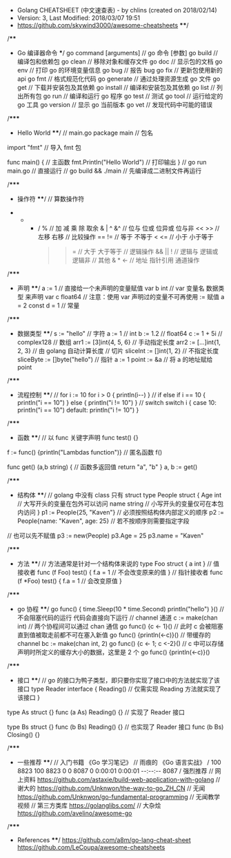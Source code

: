  - Golang CHEATSHEET (中文速查表) - by chlins (created on 2018/02/14)- Version: 3, Last Modified: 2018/03/07 19:51- https://github.com/skywind3000/awesome-cheatsheets  **************************************\*\***************************************//**************************************\*\***************************************- Go 编译器命令  **************************************\***************************************/  go command [arguments] // go 命令 [参数]  go build // 编译包和依赖包  go clean // 移除对象和缓存文件  go doc // 显示包的文档  go env // 打印 go 的环境变量信息  go bug // 报告 bug  go fix // 更新包使用新的 api  go fmt // 格式规范化代码  go generate // 通过处理资源生成 go 文件  go get // 下载并安装包及其依赖  go install // 编译和安装包及其依赖  go list // 列出所有包  go run // 编译和运行 go 程序  go test // 测试  go tool // 运行给定的 go 工具  go version // 显示 go 当前版本  go vet // 发现代码中可能的错误/**************************************\*\*\***************************************- Hello World  **************************************\*\***************************************/  // main.go  package main // 包名import "fmt" // 导入 fmt 包func main() { // 主函数fmt.Println("Hello World") // 打印输出}// go run main.go // 直接运行// go build && ./main // 先编译成二进制文件再运行/**************************************\*\*\***************************************- 操作符  **************************************\*\***************************************/  // 算数操作符* - - / % // 加 减 乘 除 取余      & | ^ &^ // 位与 位或 位异或 位与非      << >> // 左移 右移      // 比较操作      == != // 等于 不等于      < <= // 小于 小于等于      > > = // 大于 大于等于      > > // 逻辑操作      > > && || ! // 逻辑与 逻辑或 逻辑非      > > // 其他      > > & \* <- // 地址 指针引用 通道操作/**************************************\*\*\***************************************- 声明  **************************************\*\***************************************/  a := 1 // 直接给一个未声明的变量赋值  var b int // var 变量名 数据类型 来声明  var c float64  // 注意：使用 var 声明过的变量不可再使用 := 赋值  a = 2  const d = 1 // 常量/**************************************\*\*\***************************************- 数据类型  **************************************\*\***************************************/  s := "hello" // 字符  a := 1 // int  b := 1.2 // float64  c := 1 + 5i // complex128  // 数组  arr1 := [3]int{4, 5, 6} // 手动指定长度  arr2 := [...]int{1, 2, 3} // 由 golang 自动计算长度  // 切片  sliceInt := []int{1, 2} // 不指定长度  sliceByte := []byte("hello")  // 指针  a := 1  point := &a // 将 a 的地址赋给 point/**************************************\*\*\***************************************- 流程控制  **************************************\*\***************************************/  // for  i := 10  for i > 0 {  println(i--)  }  // if else  if i == 10 {  println("i == 10")  } else {  println("i != 10")  }  // switch  switch i {  case 10:  println("i == 10")  default:  println("i != 10")  }/**************************************\*\*\***************************************- 函数  **************************************\*\***************************************/  // 以 func 关键字声明  func test() {}f := func() {println("Lambdas function")} // 匿名函数f()func get() (a,b string) { // 函数多返回值return "a", "b"}a, b := get()/**************************************\*\*\***************************************- 结构体  **************************************\*\***************************************/  // golang 中没有 class 只有 struct  type People struct {  Age int // 大写开头的变量在包外可以访问  name string // 小写开头的变量仅可在本包内访问  }  p1 := People{25, "Kaven"} // 必须按照结构体内部定义的顺序  p2 := People{name: "Kaven", age: 25} // 若不按顺序则需要指定字段// 也可以先不赋值p3 := new(People)p3.Age = 25p3.name = "Kaven"/**************************************\*\*\***************************************- 方法  **************************************\*\***************************************/  // 方法通常是针对一个结构体来说的  type Foo struct {  a int  }  // 值接收者  func (f Foo) test() {  f.a = 1 // 不会改变原来的值  }  // 指针接收者  func (f \*Foo) test() {  f.a = 1 // 会改变原值  }/**************************************\*\*\***************************************- go 协程  **************************************\*\***************************************/  go func() {  time.Sleep(10 \* time.Second)  println("hello")  }() // 不会阻塞代码的运行 代码会直接向下运行  // channel 通道  c := make(chan int)  // 两个协程间可以通过 chan 通信  go func() {c <- 1}() // 此时 c 会被阻塞 直到值被取走前都不可在塞入新值  go func() {println(<-c)}()  // 带缓存的 channel  bc := make(chan int, 2)  go func() {c <- 1; c <-2}() // c 中可以存储声明时所定义的缓存大小的数据，这里是 2 个  go func() {println(<-c)}()/**************************************\*\*\***************************************- 接口  **************************************\*\***************************************/  // go 的接口为鸭子类型，即只要你实现了接口中的方法就实现了该接口  type Reader interface {  Reading() // 仅需实现 Reading 方法就实现了该接口  }type As struct {}func (a As) Reading() {} // 实现了 Reader 接口type Bs struct {}func (b Bs) Reading() {} // 也实现了 Reader 接口func (b Bs) Closing() {}/**************************************\*\*\***************************************- 一些推荐  **************************************\*\***************************************/  // 入门书籍  《Go 学习笔记》 // 雨痕的  《Go 语言实战》 /  100 8823 100 8823 0 0 8087 0 0:00:01 0:00:01 --:--:-- 8087  / 强烈推荐  // 网上资料  https://github.com/astaxie/build-web-application-with-golang // 谢大的  https://github.com/Unknwon/the-way-to-go_ZH_CN // 无闻  https://github.com/Unknwon/go-fundamental-programming // 无闻教学视频  // 第三方类库  https://golanglibs.com/  // 大杂烩  https://github.com/avelino/awesome-go/**************************************\*\*\***************************************- References  **************************************\*\***************************************/  https://github.com/a8m/go-lang-cheat-sheet  https://github.com/LeCoupa/awesome-cheatsheets